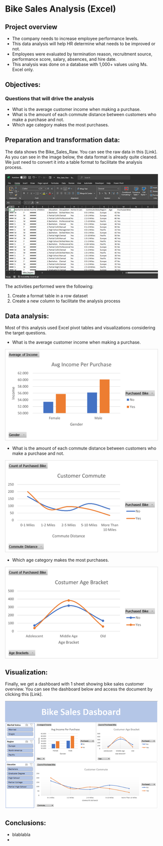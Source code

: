 # Bike Sales Analysis (Excel)

## Project overview

* The company needs to increase employee performance levels.
* This data analysis will help HR determine what needs to be improved or not.
* Employees were evaluated by termination reason, recruitment source, performance score, salary, absences, and hire date.
* This analysis was done on a database with 1,000+ values using Ms. Excel only.

## Objectives:
### Questions that will drive the analysis
* What is the average customer income when making a purchase.
* What is the amount of each commute distance between customers who make a purchase and not.
* Which age category makes the most purchases. 

## Preparation and transformation data:
The data shows the Bike_Sales_Raw. You can see the raw data in this [Link]. As you can see in the image below, the data format is already quite cleaned. We just need to convert it into a table format to facilitate the analysis process.

![raw_data](https://github.com/al1fandi/Excel_Project/blob/53280c787b6ea3931f957610acc4865a131c545b/Image/raw_data.png)

The activities performed were the following:
1. Create a format table in a row dataset
2. Create a new column to facilitate the analysis process


## Data analysis:
Most of this analysis used Excel pivot tables and visualizations considering the target questions.

* What is the average customer income when making a purchase.

![average_income_purchase](https://github.com/al1fandi/Excel_Project/blob/53280c787b6ea3931f957610acc4865a131c545b/Image/Average%20Income%20per%20Purchase.png)

* What is the amount of each commute distance between customers who make a purchase and not.

![customer_commute](https://github.com/al1fandi/Excel_Project/blob/53280c787b6ea3931f957610acc4865a131c545b/Image/Customer%20Commute.png)
  
* Which age category makes the most purchases. 

![customer_age_bracket](https://github.com/al1fandi/Excel_Project/blob/53280c787b6ea3931f957610acc4865a131c545b/Image/Customer%20Age%20Bracket.png)

## Visualization:
Finally, we get a dashboard with 1 sheet showing bike sales customer overview. You can see the dashboard below and access the document by clicking this [Link].

![dashboard](https://github.com/al1fandi/Excel_Project/blob/53280c787b6ea3931f957610acc4865a131c545b/Image/Bike%20Sales%20Dashboard.png)

## Conclusions:
* blablabla
* 





